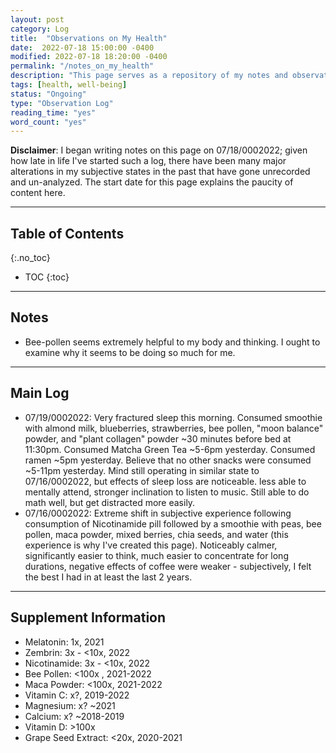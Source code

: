 ```yaml
---
layout: post
category: Log
title:  "Observations on My Health"
date:  2022-07-18 15:00:00 -0400
modified: 2022-07-18 18:20:00 -0400
permalink: "/notes_on_my_health"
description: "This page serves as a repository of my notes and observations on changes in my health over time. Whenever I come to believe my psychological or physical state has altered in a highly noticeable manner, I try to record the changes here."
tags: [health, well-being]
status: "Ongoing"
type: "Observation Log"
reading_time: "yes"
word_count: "yes"
---
```


__Disclaimer__: I began writing notes on this page on 07/18/0002022; given how late in life I've started such a log, there have been many major alterations in my subjective states in the past that have gone unrecorded and un-analyzed. The start date for this page explains the paucity of content here.  

---

## Table of Contents
{:.no_toc}
* TOC
{:toc}

---

## Notes 

- Bee-pollen seems extremely helpful to my body and thinking. I ought to examine why it seems to be doing so much for me. 

--- 

## Main Log 

- 07/19/0002022:  Very fractured sleep this morning. Consumed smoothie with almond milk, blueberries, strawberries, bee pollen, "moon balance" powder, and "plant collagen" powder ~30 minutes before bed at 11:30pm. Consumed Matcha Green Tea ~5-6pm yesterday.  Consumed ramen ~5pm yesterday. Believe that no other snacks were consumed ~5-11pm yesterday. Mind still operating in similar state to 07/16/0002022, but effects of sleep loss are noticeable. less able to mentally attend, stronger inclination to listen to music. Still able to do math well, but get distracted more easily. 
- 07/16/0002022: Extreme shift in subjective experience following consumption of Nicotinamide pill followed by a smoothie with peas, bee pollen, maca powder,  mixed berries, chia seeds, and water (this experience is why I've created this page).  Noticeably calmer, significantly easier to think, much easier to concentrate for long durations, negative effects of coffee were weaker - subjectively, I felt the best I had in at least the last 2 years. 

---

## Supplement Information 

- Melatonin: 1x, 2021
- Zembrin: 3x - <10x, 2022
- Nicotinamide: 3x - <10x, 2022
- Bee Pollen: <100x , 2021-2022
- Maca Powder: <100x, 2021-2022
- Vitamin C: x?, 2019-2022
- Magnesium: x? ~2021
- Calcium: x? ~2018-2019
- Vitamin D: >100x 
- Grape Seed Extract: <20x, 2020-2021